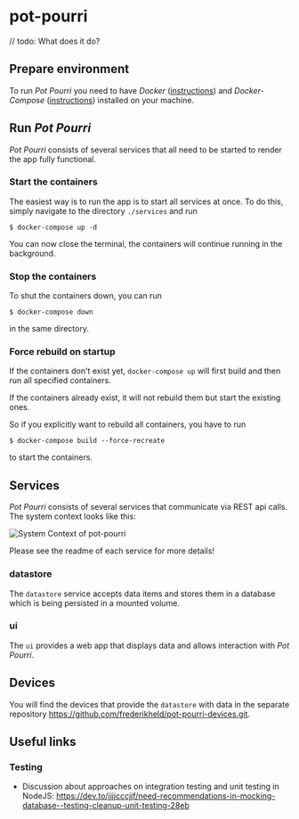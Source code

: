 # pot-pourri

// todo: What does it do?

## Prepare environment

To run _Pot Pourri_ you need to have _Docker_ ([instructions](https://docs.docker.com/install/)) and _Docker-Compose_ ([instructions](https://docs.docker.com/compose/install/)) installed on your machine.

## Run _Pot Pourri_

_Pot Pourri_ consists of several services that all need to be started to render the app fully functional.

### Start the containers

The easiest way is to run the app is to start all services at once. To do this, simply navigate to the directory `./services` and run 

```$ docker-compose up -d```

You can now close the terminal, the containers will continue running in the background.

### Stop the containers

To shut the containers down, you can run

```$ docker-compose down```

in the same directory.

### Force rebuild on startup

If the containers don't exist yet, `docker-compose up` will first build and then run all specified containers.

If the containers already exist, it will not rebuild them but start the existing ones.

So if you explicitly want to rebuild all containers, you have to run

```$ docker-compose build --force-recreate```

to start the containers.

## Services

_Pot Pourri_ consists of several services that communicate via REST api calls. The system context looks like this:

![System Context of pot-pourri](https://potpourri.frederikheld.de/architecture/system_context.png)

Please see the readme of each service for more details!

### datastore

The `datastore` service accepts data items and stores them in a database which is being persisted in a mounted volume.

### ui

The `ui` provides a web app that displays data and allows interaction with _Pot Pourri_.

## Devices

You will find the devices that provide the `datastore` with data in the separate repository https://github.com/frederikheld/pot-pourri-devices.git.

## Useful links

### Testing

- Discussion about approaches on integration testing and unit testing in NodeJS: https://dev.to/jjjjcccjjf/need-recommendations-in-mocking-database--testing-cleanup-unit-testing-28eb
